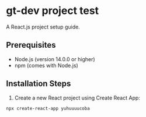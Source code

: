 # gt-dev project test

A React.js project setup guide.

## Prerequisites

- Node.js (version 14.0.0 or higher)
- npm (comes with Node.js)

## Installation Steps

1. Create a new React project using Create React App:

```bash
npx create-react-app yuhuuuucoba
